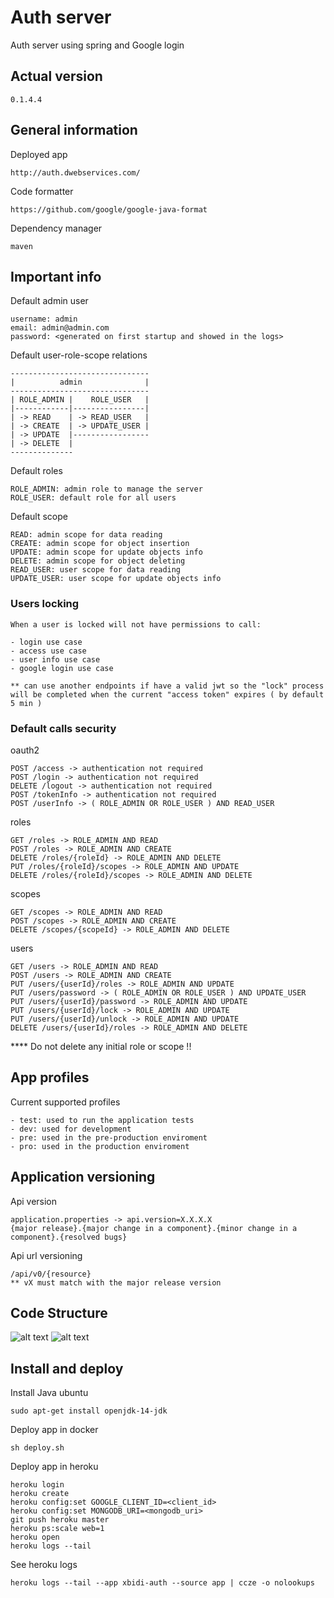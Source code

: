 # Auth server
Auth server using spring and Google login

## Actual version
````
0.1.4.4
````

## General information
Deployed app
````
http://auth.dwebservices.com/
````
Code formatter
````
https://github.com/google/google-java-format
````
Dependency manager
````
maven
````
## Important info

Default admin user
````
username: admin
email: admin@admin.com
password: <generated on first startup and showed in the logs>
````
Default user-role-scope relations
````
-------------------------------
|          admin              |
-------------------------------
| ROLE_ADMIN |    ROLE_USER   |
|------------|----------------|
| -> READ    | -> READ_USER   |
| -> CREATE  | -> UPDATE_USER |
| -> UPDATE  |-----------------
| -> DELETE  |
--------------
````
Default roles
````
ROLE_ADMIN: admin role to manage the server
ROLE_USER: default role for all users
````
Default scope
````
READ: admin scope for data reading
CREATE: admin scope for object insertion
UPDATE: admin scope for update objects info
DELETE: admin scope for object deleting
READ_USER: user scope for data reading
UPDATE_USER: user scope for update objects info
````
### Users locking
````
When a user is locked will not have permissions to call:

- login use case
- access use case
- user info use case
- google login use case

** can use another endpoints if have a valid jwt so the "lock" process will be completed when the current "access token" expires ( by default 5 min )
````


### Default calls security
oauth2
````
POST /access -> authentication not required
POST /login -> authentication not required
DELETE /logout -> authentication not required
POST /tokenInfo -> authentication not required
POST /userInfo -> ( ROLE_ADMIN OR ROLE_USER ) AND READ_USER
````

roles
````
GET /roles -> ROLE_ADMIN AND READ
POST /roles -> ROLE_ADMIN AND CREATE
DELETE /roles/{roleId} -> ROLE_ADMIN AND DELETE
PUT /roles/{roleId}/scopes -> ROLE_ADMIN AND UPDATE
DELETE /roles/{roleId}/scopes -> ROLE_ADMIN AND DELETE
````

scopes
````
GET /scopes -> ROLE_ADMIN AND READ
POST /scopes -> ROLE_ADMIN AND CREATE
DELETE /scopes/{scopeId} -> ROLE_ADMIN AND DELETE
````

users
````
GET /users -> ROLE_ADMIN AND READ
POST /users -> ROLE_ADMIN AND CREATE
PUT /users/{userId}/roles -> ROLE_ADMIN AND UPDATE
PUT /users/password -> ( ROLE_ADMIN OR ROLE_USER ) AND UPDATE_USER
PUT /users/{userId}/password -> ROLE_ADMIN AND UPDATE
PUT /users/{userId}/lock -> ROLE_ADMIN AND UPDATE
PUT /users/{userId}/unlock -> ROLE_ADMIN AND UPDATE
DELETE /users/{userId}/roles -> ROLE_ADMIN AND DELETE
````
**** Do not delete any initial role or scope !!
## App profiles

Current supported profiles
````
- test: used to run the application tests 
- dev: used for development
- pre: used in the pre-production enviroment
- pro: used in the production enviroment
````

## Application versioning
Api version
````
application.properties -> api.version=X.X.X.X
{major release}.{major change in a component}.{minor change in a component}.{resolved bugs}
````
Api url versioning
````
/api/v0/{resource}
** vX must match with the major release version
````

## Code Structure
![alt text](https://reflectoring.io/assets/img/posts/spring-hexagonal/hexagonal-architecture.png)
![alt text](https://miro.medium.com/max/1718/1*yR4C1B-YfMh5zqpbHzTyag.png)

## Install and deploy
Install Java ubuntu
````
sudo apt-get install openjdk-14-jdk
````

Deploy app in docker
````
sh deploy.sh
````

Deploy app in heroku
````
heroku login
heroku create
heroku config:set GOOGLE_CLIENT_ID=<client_id>
heroku config:set MONGODB_URI=<mongodb_uri>
git push heroku master
heroku ps:scale web=1
heroku open
heroku logs --tail
````
See heroku logs
````
heroku logs --tail --app xbidi-auth --source app | ccze -o nolookups
````

